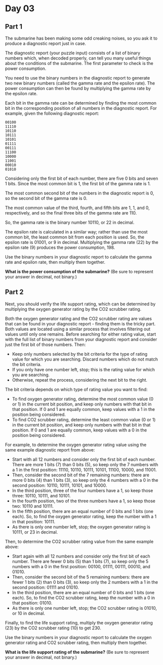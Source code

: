 # Day 03

## Part 1

The submarine has been making some odd creaking noises, so you ask it to produce a diagnostic report just in case.

The diagnostic report (your puzzle input) consists of a list of binary numbers which, when decoded properly, can tell
you many useful things about the conditions of the submarine. The first parameter to check is the power consumption.

You need to use the binary numbers in the diagnostic report to generate two new binary numbers (called the gamma rate
and the epsilon rate). The power consumption can then be found by multiplying the gamma rate by the epsilon rate.

Each bit in the gamma rate can be determined by finding the most common bit in the corresponding position of all numbers
in the diagnostic report. For example, given the following diagnostic report:

```
00100
11110
10110
10111
10101
01111
00111
11100
10000
11001
00010
01010
```

Considering only the first bit of each number, there are five 0 bits and seven 1 bits. Since the most common bit is 1,
the first bit of the gamma rate is 1.

The most common second bit of the numbers in the diagnostic report is 0, so the second bit of the gamma rate is 0.

The most common value of the third, fourth, and fifth bits are 1, 1, and 0, respectively, and so the final three bits of
the gamma rate are 110.

So, the gamma rate is the binary number 10110, or 22 in decimal.

The epsilon rate is calculated in a similar way; rather than use the most common bit, the least common bit from each
position is used. So, the epsilon rate is 01001, or 9 in decimal. Multiplying the gamma rate (22) by the epsilon rate
(9) produces the power consumption, 198.

Use the binary numbers in your diagnostic report to calculate the gamma rate and epsilon rate, then multiply them
together.

**What is the power consumption of the submarine?** (Be sure to represent your answer in decimal, not binary.)

## Part 2

Next, you should verify the life support rating, which can be determined by multiplying the oxygen generator rating by
the CO2 scrubber rating.

Both the oxygen generator rating and the CO2 scrubber rating are values that can be found in your diagnostic report -
finding them is the tricky part. Both values are located using a similar process that involves filtering out values
until only one remains. Before searching for either rating value, start with the full list of binary numbers from your
diagnostic report and consider just the first bit of those numbers. Then:

- Keep only numbers selected by the bit criteria for the type of rating value for which you are searching. Discard
  numbers which do not match the bit criteria.
- If you only have one number left, stop; this is the rating value for which you are searching.
- Otherwise, repeat the process, considering the next bit to the right.

The bit criteria depends on which type of rating value you want to find:

- To find oxygen generator rating, determine the most common value (0 or 1) in the current bit position, and keep only
  numbers with that bit in that position. If 0 and 1 are equally common, keep values with a 1 in the position being
  considered.
- To find CO2 scrubber rating, determine the least common value (0 or 1) in the current bit position, and keep only
  numbers with that bit in that position. If 0 and 1 are equally common, keep values with a 0 in the position being
  considered.

For example, to determine the oxygen generator rating value using the same example diagnostic report from above:

- Start with all 12 numbers and consider only the first bit of each number. There are more 1 bits (7) than 0 bits (5),
  so keep only the 7 numbers with a 1 in the first position: 11110, 10110, 10111, 10101, 11100, 10000, and 11001.
- Then, consider the second bit of the 7 remaining numbers: there are more 0 bits (4) than 1 bits (3), so keep only the
  4 numbers with a 0 in the second position: 10110, 10111, 10101, and 10000.
- In the third position, three of the four numbers have a 1, so keep those three: 10110, 10111, and 10101.
- In the fourth position, two of the three numbers have a 1, so keep those two: 10110 and 10111.
- In the fifth position, there are an equal number of 0 bits and 1 bits (one each). So, to find the oxygen generator
  rating, keep the number with a 1 in that position: 10111.
- As there is only one number left, stop; the oxygen generator rating is 10111, or 23 in decimal.

Then, to determine the CO2 scrubber rating value from the same example above:

- Start again with all 12 numbers and consider only the first bit of each number. There are fewer 0 bits (5) than 1
  bits (7), so keep only the 5 numbers with a 0 in the first position: 00100, 01111, 00111, 00010, and 01010.
- Then, consider the second bit of the 5 remaining numbers: there are fewer 1 bits (2) than 0 bits (3), so keep only the
  2 numbers with a 1 in the second position: 01111 and 01010.
- In the third position, there are an equal number of 0 bits and 1 bits (one each). So, to find the CO2 scrubber rating,
  keep the number with a 0 in that position: 01010.
- As there is only one number left, stop; the CO2 scrubber rating is 01010, or 10 in decimal.

Finally, to find the life support rating, multiply the oxygen generator rating (23) by the CO2 scrubber rating (10) to
get 230.

Use the binary numbers in your diagnostic report to calculate the oxygen generator rating and CO2 scrubber rating, then
multiply them together.

**What is the life support rating of the submarine?** (Be sure to represent your answer in decimal, not binary.)
